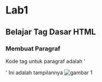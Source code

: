 # Lab1
## Belajar Tag Dasar HTML

### Membuat Paragraf
Kode tag untuk paragraf adalah '<p>'
Ini adalah tampilannya
![gambar 1](screenshot/ss.png)
